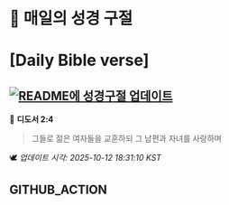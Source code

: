 # 🙏 매일의 성경 구절
# [Daily Bible verse]
## [![README에 성경구절 업데이트](https://github.com/DONGSUKA/first_test/actions/workflows/update-readme-bible.yml/badge.svg)](https://github.com/DONGSUKA/first_test/actions/workflows/update-readme-bible.yml)
<!-- START_BIBLE_VERSE -->
📖 **디도서 2:4**
> 그들로 젊은 여자들을 교훈하되 그 남편과 자녀를 사랑하며

🕊️ _업데이트 시각: 2025-10-12 18:31:10 KST_
  <!-- END_BIBLE_VERSE -->
## GITHUB_ACTION
